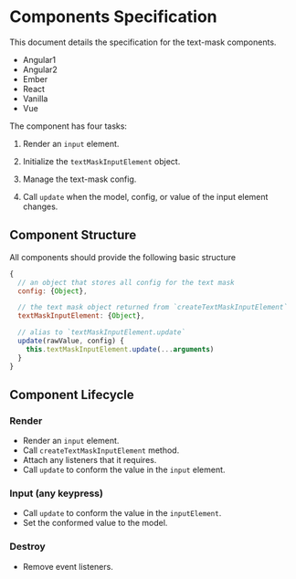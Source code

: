 # Components Specification

This document details the specification for the text-mask components.

* Angular1
* Angular2
* Ember
* React
* Vanilla
* Vue

The component has four tasks:

1. Render an `input` element.

2. Initialize the `textMaskInputElement` object.

3. Manage the text-mask config.

4. Call `update` when the model, config, or value of the input element changes.

## Component Structure

All components should provide the following basic structure

```js
{
  // an object that stores all config for the text mask
  config: {Object},

  // the text mask object returned from `createTextMaskInputElement`
  textMaskInputElement: {Object},

  // alias to `textMaskInputElement.update`
  update(rawValue, config) {
    this.textMaskInputElement.update(...arguments)
  }
}
```

## Component Lifecycle

### Render

* Render an `input` element.
* Call `createTextMaskInputElement` method.
* Attach any listeners that it requires.
* Call `update` to conform the value in the `input` element.

### Input (any keypress)

* Call `update` to conform the value in the `inputElement`.
* Set the conformed value to the model.

### Destroy

* Remove event listeners.
